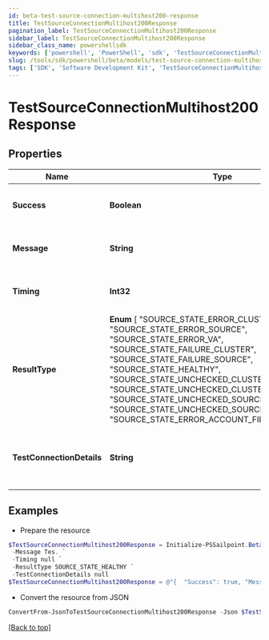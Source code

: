 ```yaml
---
id: beta-test-source-connection-multihost200-response
title: TestSourceConnectionMultihost200Response
pagination_label: TestSourceConnectionMultihost200Response
sidebar_label: TestSourceConnectionMultihost200Response
sidebar_class_name: powershellsdk
keywords: ['powershell', 'PowerShell', 'sdk', 'TestSourceConnectionMultihost200Response', 'BetaTestSourceConnectionMultihost200Response'] 
slug: /tools/sdk/powershell/beta/models/test-source-connection-multihost200-response
tags: ['SDK', 'Software Development Kit', 'TestSourceConnectionMultihost200Response', 'BetaTestSourceConnectionMultihost200Response']
---
```



# TestSourceConnectionMultihost200Response

## Properties

Name | Type | Description | Notes
------------ | ------------- | ------------- | -------------
**Success** | **Boolean** | Source's test connection status. | [optional] 
**Message** | **String** | Source's test connection message. | [optional] 
**Timing** | **Int32** | Source's test connection timing. | [optional] 
**ResultType** |  **Enum** [  "SOURCE_STATE_ERROR_CLUSTER",    "SOURCE_STATE_ERROR_SOURCE",    "SOURCE_STATE_ERROR_VA",    "SOURCE_STATE_FAILURE_CLUSTER",    "SOURCE_STATE_FAILURE_SOURCE",    "SOURCE_STATE_HEALTHY",    "SOURCE_STATE_UNCHECKED_CLUSTER",    "SOURCE_STATE_UNCHECKED_CLUSTER_NO_SOURCES",    "SOURCE_STATE_UNCHECKED_SOURCE",    "SOURCE_STATE_UNCHECKED_SOURCE_NO_ACCOUNTS",    "SOURCE_STATE_ERROR_ACCOUNT_FILE_IMPORT" ] | Source's human-readable result type. | [optional] 
**TestConnectionDetails** | **String** | Source's human-readable test connection details. | [optional] 

## Examples

- Prepare the resource
```powershell
$TestSourceConnectionMultihost200Response = Initialize-PSSailpoint.BetaTestSourceConnectionMultihost200Response  -Success true `
 -Message Tes. `
 -Timing null `
 -ResultType SOURCE_STATE_HEALTHY `
 -TestConnectionDetails null
$TestSourceConnectionMultihost200Response = @"{  "Success": true, "Message": "Tes.", "Timing": null, "ResultType": "SOURCE_STATE_HEALTHY", "TestConnectionDetails": "null" }"@
```

- Convert the resource from JSON
```powershell
ConvertFrom-JsonToTestSourceConnectionMultihost200Response -Json $TestSourceConnectionMultihost200Response
```


[[Back to top]](#) 

